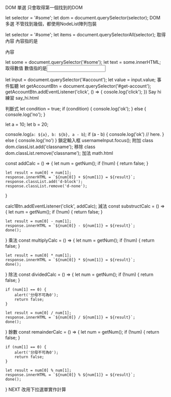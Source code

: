 DOM 單選
只會取得第一個找到的DOM

let selector = '#some';
let dom = document.querySelector(selector);
DOM 多選
不管找到幾個，都使用NodeList陣列包裝

let selector = '#some';
let items = document.querySelectorAll(selector);
取得內容
內容指的是<div>內容</div>

let some = document.querySelector('#some');
let text = some.innerHTML;
取得數值
數值指的是<input value="">

let input = document.querySelector('#account');
let value = input.value;
事件監聽
let getAccountBtn = document.querySelector('#get-account');
getAccountBtn.addEventListener('click', () => {
    cosole.log('click');
})
Say hi 練習
say_hi.html

判斷式
let condition = true;
if (condition) {
    console.log('ok');
} else {
    console.log('no');
}


let a = 10;
let b = 20;

console.log(`a: ${a}, b: ${b}, a - b`);
if (a - b) {
    console.log('ok') // here.
} else {
    console.log('no')
}
鎖定輸入框
usernameInput.focus();
附加 class
dom.classList.add('classname');
移除 class
dom.classList.remove('classname');
加法
math.html

const addCalc = () => {
    let num = getNum();
    if (!num) {
        return false;
    }

    let result = num[0] + num[1];
    response.innerHTML = `${num[0]} + ${num[1]} = ${result}`;
    response.classList.add('d-block');
    response.classList.remove('d-none');
}


calc1Btn.addEventListener('click', addCalc);
減法
const substructCalc = () => {
    let num = getNum();
    if (!num) {
        return false;
    }

    let result = num[0] - num[1];
    response.innerHTML = `${num[0]} - ${num[1]} = ${result}`;
    done();
}
乘法
const multiplyCalc = () => {
    let num = getNum();
    if (!num) {
        return false;
    }

    let result = num[0] * num[1];
    response.innerHTML = `${num[0]} * ${num[1]} = ${result}`;
    done();
}
除法
const dividedCalc = () => {
    let num = getNum();
    if (!num) {
        return false;
    }

    if (num[1] == 0) {
        alert('分母不可為0');
        return false;
    }

    let result = num[0] / num[1];
    response.innerHTML = `${num[0]} / ${num[1]} = ${result}`;
    done();
}
餘數
const remainderCalc = () => {
    let num = getNum();
    if (!num) {
        return false;
    }

    if (num[1] == 0) {
        alert('分母不可為0');
        return false;
    }

    let result = num[0] % num[1];
    response.innerHTML = `${num[0]} % ${num[1]} = ${result}`;
    done();
}
NEXT 改用下拉選單實作計算